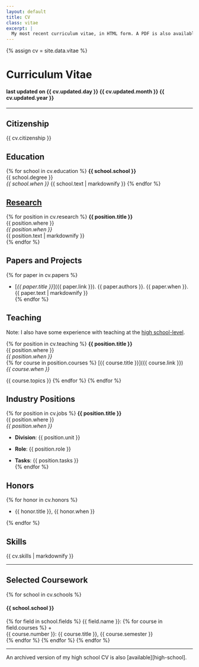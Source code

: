 ```yaml
---
layout: default
title: CV
class: vitae
excerpt: |
  My most recent curriculum vitae, in HTML form. A PDF is also available!
---
```


{% assign cv = site.data.vitae %}

# Curriculum Vitae

#### last updated on {{ cv.updated.day }} {{ cv.updated.month }} {{ cv.updated.year }}

----

## Citizenship

{{ cv.citizenship }}

## Education

{% for school in cv.education %}
  **{{ school.school }}**  
  {{ school.degree }}  
  *{{ school.when }}*
  {{ school.text | markdownify }}
{% endfor %}

## [Research][]

{% for position in cv.research %}
  **{{ position.title }}**  
  {{ position.where }}  
  *{{ position.when }}*  
  {{ position.text | markdownify }}  
{% endfor %}

## Papers and Projects

{% for paper in cv.papers %}
  + [*{{ paper.title }}*]({{ paper.link }}). {{ paper.authors }}. {{ paper.when }}.  
    {{ paper.text | markdownify }}  
{% endfor %}

## Teaching

Note: I also have some experience with teaching at the [high school-level][hs].

{% for position in cv.teaching %}
  **{{ position.title }}**  
  {{ position.where }}  
  *{{ position.when }}*  
  {% for course in position.courses %}
  [{{ course.title }}]({{ course.link }})  
  *{{ course.when }}*  
  
  {{ course.topics }}
  {% endfor %}
{% endfor %}

## Industry Positions

{% for position in cv.jobs %}
  **{{ position.title }}**  
  {{ position.where }}  
  *{{ position.when }}*  

  + **Division**: {{ position.unit }}  

  + **Role**:     {{ position.role }}  

  + **Tasks**:    {{ position.tasks }}  
{% endfor %}

## Honors

{% for honor in cv.honors %}
  + <div>{{ honor.title }}, {{ honor.when }}</div>
{% endfor %}

## Skills

{{ cv.skills | markdownify }}

----

## Selected Coursework

{% for school in cv.schools %}
<h4>{{ school.school }}</h4>
{% for field in school.fields %}
  {{ field.name }}:
  {% for course in field.courses %}
  + <div>{{ course.number }}: {{ course.title }}, {{ course.semester }}</div>
  {% endfor %}
{% endfor %}
{% endfor %}

----
<div class="side-text" markdown="1">
  An archived version of my high school CV is also [available][high-school].
</div>

[hs]:          {{site.base}}/cv/teaching-hs.html
[research]:    {{site.base}}/research/
[high-school]: {{site.base}}/cv/high-school.html